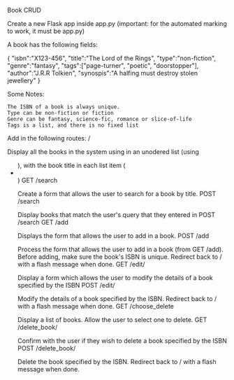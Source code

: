 Book CRUD

Create a new Flask app inside app.py (important: for the automated marking to work, it must be app.py)

A book has the following fields:

{
    "isbn":"X123-456",
    "title":"The Lord of the Rings",
    "type":"non-fiction",
    "genre":"fantasy",
    "tags":["page-turner", "poetic", "doorstopper"],
    "author":"J.R.R Tolkien",
    "synospis":"A halfing must destroy stolen jewellery"
}

Some Notes:

    The ISBN of a book is always unique.
    Type can be non-fiction or fiction
    Genre can be fantasy, science-fic, romance or slice-of-life
    Tags is a list, and there is no fixed list

Add in the following routes:
/

Display all the books in the system using in an unodered list (using <ul>), with the book title in each list item (<li></li>)
GET /search

Create a form that allows the user to search for a book by title.
POST /search

Display books that match the user's query that they entered in POST /search
GET /add

Displays the form that allows the user to add in a book.
POST /add

Process the form that allows the user to add in a book (from GET /add). Before adding, make sure the book's ISBN is unique. Redirect back to / with a flash message when done.
GET /edit/

Display a form which allows the user to modify the details of a book specified by the ISBN
POST /edit/

Modify the details of a book specified by the ISBN. Redirect back to / with a flash message when done.
GET /choose_delete

Display a list of books. Allow the user to select one to delete.
GET /delete_book/

Confirm with the user if they wish to delete a book specified by the ISBN
POST /delete_book/

Delete the book specified by the ISBN. Redirect back to / with a flash message when done.
